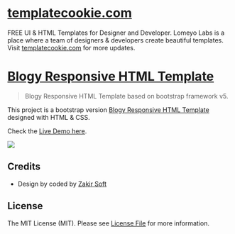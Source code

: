 # [templatecookie.com](https://templatecookie.com)
FREE UI & HTML Templates for Designer and Developer. Lomeyo Labs is a place where a team of designers & developers create beautiful templates. Visit [templatecookie.com](https://templatecookie.com) for more updates.

# [Blogy Responsive HTML Template]([https://templatecookie.com](https://blogy-modern-blog.netlify.app/))

> Blogy Responsive HTML Template based on bootstrap framework v5.

This project is a bootstrap version [Blogy Responsive HTML Template](https://blogy-modern-blog.netlify.app/) designed with HTML & CSS.

Check the [Live Demo here](https://blogy-modern-blog.netlify.app/).

![](dist/images/screenshot.jpeg)

## Credits
- Design by coded by [Zakir Soft](https://zakirsoft.com)

## License
The MIT License (MIT). Please see [License File](LICENSE.md) for more information.
